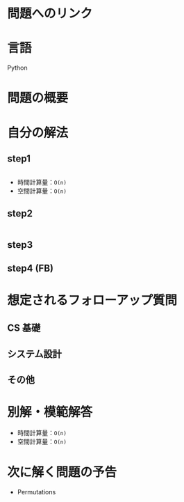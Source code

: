 # 問題へのリンク


# 言語
Python

# 問題の概要


# 自分の解法

## step1

```python

```

- 時間計算量：`O(n)`
- 空間計算量：`O(n)`

## step2

```python

```

## step3

## step4 (FB)

# 想定されるフォローアップ質問

## CS 基礎

## システム設計

## その他

# 別解・模範解答

- 時間計算量：`O(n)`
- 空間計算量：`O(n)`

# 次に解く問題の予告
- Permutations
